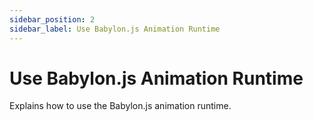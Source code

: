 ```yaml
---
sidebar_position: 2
sidebar_label: Use Babylon.js Animation Runtime
---
```


# Use Babylon.js Animation Runtime

Explains how to use the Babylon.js animation runtime. 